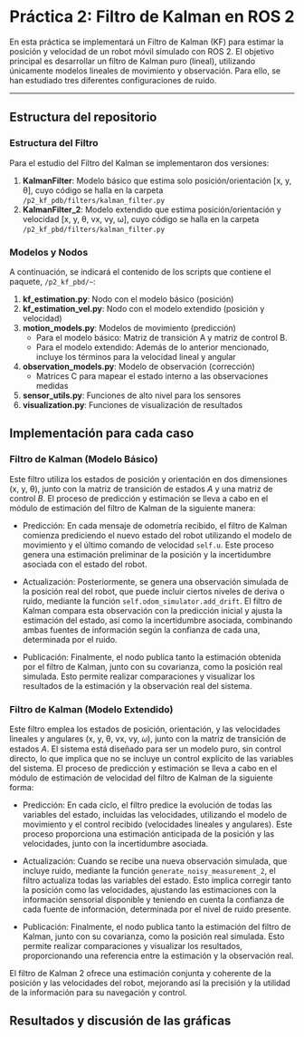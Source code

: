 # Práctica 2: Filtro de Kalman en ROS 2

En esta práctica se implementará un Filtro de Kalman (KF) para estimar la posición y velocidad de un robot móvil simulado con ROS 2. El objetivo principal es desarrollar un filtro de Kalman puro (lineal), utilizando únicamente modelos lineales de movimiento y observación. Para ello, se han estudiado tres diferentes configuraciones de ruido.

---

## Estructura del repositorio

### Estructura del Filtro
Para el estudio del Filtro del Kalman se implementaron dos versiones:
1. **KalmanFilter**: Modelo básico que estima solo posición/orientación [x, y, θ], cuyo código se halla en la carpeta `/p2_kf_pdb/filters/kalman_filter.py`
2. **KalmanFilter_2**: Modelo extendido que estima posición/orientación y velocidad [x, y, θ, vx, vy, ω], cuyo código se halla en la carpeta `/p2_kf_pbd/filters/kalman_filter.py`

### Modelos y Nodos
A continuación, se indicará el contenido de los scripts que contiene el paquete, `/p2_kf_pbd/~`:
1. **kf_estimation.py**: Nodo con el modelo básico (posición)
2. **kf_estimation_vel.py**: Nodo con el modelo extendido (posición y velocidad) 
3. **motion_models.py**: Modelos de movimiento (predicción)
   - Para el modelo básico: Matriz de transición A y matriz de control B.
   - Para el modelo extendido: Además de lo anterior mencionado, incluye los términos para la velocidad lineal y angular
5. **observation_models.py**: Modelo de observación (corrección)
   - Matrices C para mapear el estado interno a las observaciones medidas 
7. **sensor_utils.py**: Funciones de alto nivel para los sensores
8. **visualization.py**: Funciones de visualización de resultados

## Implementación para cada caso 

### Filtro de Kalman (Modelo Básico)

Este filtro utiliza los estados de posición y orientación en dos dimensiones (x, y, θ), junto con la matriz de transición de estados *A* y una matriz de control *B*. El proceso de predicción y estimación se lleva a cabo en el módulo de estimación del filtro de Kalman de la siguiente manera:

- Predicción: En cada mensaje de odometría recibido, el filtro de Kalman comienza prediciendo el nuevo estado del robot utilizando el modelo de movimiento y el último comando de velocidad `self.u`. Este proceso genera una estimación preliminar de la posición y la incertidumbre asociada con el estado del robot.

- Actualización: Posteriormente, se genera una observación simulada de la posición real del robot, que puede incluir ciertos niveles de deriva o ruido, mediante la función `self.odom_simulator.add_drift`. El filtro de Kalman compara esta observación con la predicción inicial y ajusta la estimación del estado, así como la incertidumbre asociada, combinando ambas fuentes de información según la confianza de cada una, determinada por el ruido.

- Publicación: Finalmente, el nodo publica tanto la estimación obtenida por el filtro de Kalman, junto con su covarianza, como la posición real simulada. Esto permite realizar comparaciones y visualizar los resultados de la estimación y la observación real del sistema.

### Filtro de Kalman (Modelo Extendido)

Este filtro emplea los estados de posición, orientación, y las velocidades lineales y angulares (x, y, θ, vx, vy, 𝜔), junto con la matriz de transición de estados *A*. El sistema está diseñado para ser un modelo puro, sin control directo, lo que implica que no se incluye un control explícito de las variables del sistema. El proceso de predicción y estimación se lleva a cabo en el módulo de estimación de velocidad del filtro de Kalman de la siguiente forma:

- Predicción: En cada ciclo, el filtro predice la evolución de todas las variables del estado, incluidas las velocidades, utilizando el modelo de movimiento y el control recibido (velocidades lineales y angulares). Este proceso proporciona una estimación anticipada de la posición y las velocidades, junto con la incertidumbre asociada.

- Actualización: Cuando se recibe una nueva observación simulada, que incluye ruido, mediante la función `generate_noisy_measurement_2`, el filtro actualiza todas las variables del estado. Esto implica corregir tanto la posición como las velocidades, ajustando las estimaciones con la información sensorial disponible y teniendo en cuenta la confianza de cada fuente de información, determinada por el nivel de ruido presente.

- Publicación: Finalmente, el nodo publica tanto la estimación del filtro de Kalman, junto con su covarianza, como la posición real simulada. Esto permite realizar comparaciones y visualizar los resultados, proporcionando una referencia entre la estimación y la observación real.

El filtro de Kalman 2 ofrece una estimación conjunta y coherente de la posición y las velocidades del robot, mejorando así la precisión y la utilidad de la información para su navegación y control.

## Resultados y discusión de las gráficas 



